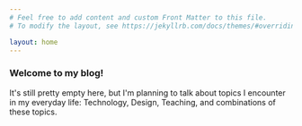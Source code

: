 ```yaml
---
# Feel free to add content and custom Front Matter to this file.
# To modify the layout, see https://jekyllrb.com/docs/themes/#overriding-theme-defaults

layout: home
---
```

### Welcome to my blog!
It's still pretty empty here, but I'm planning to talk about topics I encounter in my everyday life: Technology, Design, Teaching, and combinations of these topics.